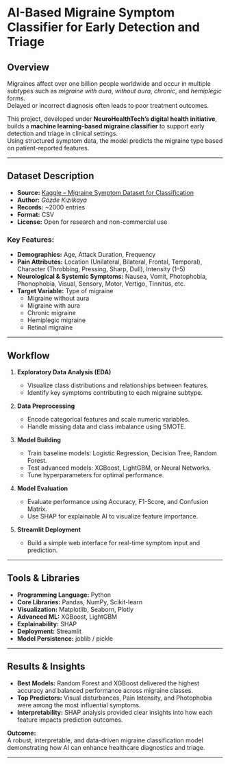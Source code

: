 # AI-Based Migraine Symptom Classifier for Early Detection and Triage

## Overview
Migraines affect over one billion people worldwide and occur in multiple subtypes such as *migraine with aura*, *without aura*, *chronic*, and *hemiplegic* forms.  
Delayed or incorrect diagnosis often leads to poor treatment outcomes.

This project, developed under **NeuroHealthTech’s digital health initiative**, builds a **machine learning-based migraine classifier** to support early detection and triage in clinical settings.  
Using structured symptom data, the model predicts the migraine type based on patient-reported features.

---

## Dataset Description
- **Source:** [Kaggle – Migraine Symptom Dataset for Classification](https://www.kaggle.com/datasets/gzdekzlkaya/migraine-symptom-dataset-for-classification)  
- **Author:** *Gözde Kızılkaya*  
- **Records:** ~2000 entries  
- **Format:** CSV  
- **License:** Open for research and non-commercial use  

### Key Features:
- **Demographics:** Age, Attack Duration, Frequency  
- **Pain Attributes:** Location (Unilateral, Bilateral, Frontal, Temporal), Character (Throbbing, Pressing, Sharp, Dull), Intensity (1–5)  
- **Neurological & Systemic Symptoms:** Nausea, Vomit, Photophobia, Phonophobia, Visual, Sensory, Motor, Vertigo, Tinnitus, etc.  
- **Target Variable:** Type of migraine  
  - Migraine without aura  
  - Migraine with aura  
  - Chronic migraine  
  - Hemiplegic migraine  
  - Retinal migraine  

---

## Workflow
1. **Exploratory Data Analysis (EDA)**  
   - Visualize class distributions and relationships between features.  
   - Identify key symptoms contributing to each migraine subtype.

2. **Data Preprocessing**  
   - Encode categorical features and scale numeric variables.  
   - Handle missing data and class imbalance using SMOTE.  

3. **Model Building**  
   - Train baseline models: Logistic Regression, Decision Tree, Random Forest.  
   - Test advanced models: XGBoost, LightGBM, or Neural Networks.  
   - Tune hyperparameters for optimal performance.  

4. **Model Evaluation**  
   - Evaluate performance using Accuracy, F1-Score, and Confusion Matrix.  
   - Use SHAP for explainable AI to visualize feature importance.  

5. **Streamlit Deployment**  
   - Build a simple web interface for real-time symptom input and prediction.  

---

## Tools & Libraries
- **Programming Language:** Python 
- **Core Libraries:** Pandas, NumPy, Scikit-learn  
- **Visualization:** Matplotlib, Seaborn, Plotly  
- **Advanced ML:** XGBoost, LightGBM  
- **Explainability:** SHAP  
- **Deployment:** Streamlit 
- **Model Persistence:** joblib / pickle  

---

## Results & Insights
- **Best Models:** Random Forest and XGBoost delivered the highest accuracy and balanced performance across migraine classes.  
- **Top Predictors:** Visual disturbances, Pain Intensity, and Photophobia were among the most influential symptoms.  
- **Interpretability:** SHAP analysis provided clear insights into how each feature impacts prediction outcomes.  

**Outcome:**  
A robust, interpretable, and data-driven migraine classification model demonstrating how AI can enhance healthcare diagnostics and triage.

---

